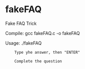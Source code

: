 fakeFAQ
=======

Fake FAQ Trick

 Compile: gcc fakeFAQ.c -o fakeFAQ
 
 Usage: ./fakeFAQ
 
        Type yhe answer, then "ENTER"
        
        Complete the question
